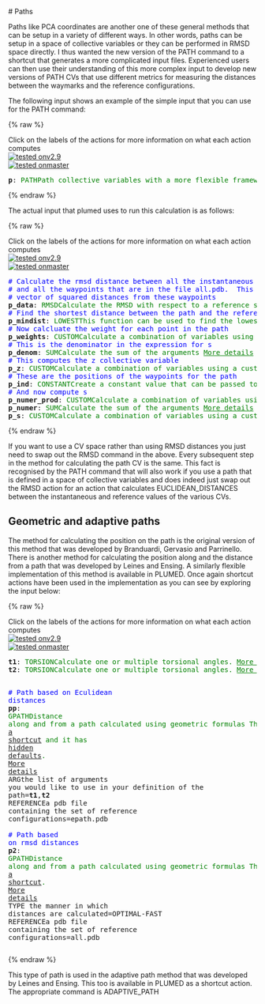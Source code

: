 # Paths

Paths like PCA coordinates are another one of these general methods that can be setup in a variety of different ways.  In other words, paths can be setup in a space of 
collective variables or they can be performed in RMSD space directly.  I thus wanted the new version of the PATH command to a shortcut that generates a more complicated 
input files.  Experienced users can then use their understanding of this more complex input to develop new versions of PATH CVs that use different metrics for measuring
the distances between the waymarks and the reference configurations.

The following input shows an example of the simple input that you can use for the PATH command:

{% raw %}
<div class="plumedpreheader">
<div class="headerInfo" id="value_details_data/Path.md_working_1.dat"> Click on the labels of the actions for more information on what each action computes </div>
<div class="containerBadge">
<div class="headerBadge"><a href="Path.md_working_1.dat.plumed.stderr"><img src="https://img.shields.io/badge/v2.9-passing-green.svg" alt="tested onv2.9" /></a></div>
<div class="headerBadge"><a href="Path.md_working_1.dat.plumed_master.stderr"><img src="https://img.shields.io/badge/master-passing-green.svg" alt="tested onmaster" /></a></div>
</div>
</div>
<pre class="plumedlisting">
<span id="data/Path.md_working_1.datp_short"><span id="data/Path.md_working_1.datdefp_short"><b name="data/Path.md_working_1.datp" onclick='showPath("data/Path.md_working_1.dat","data/Path.md_working_1.datp","data/Path.md_working_1.datp_shortcut","brown")'>p</b><span style="display:none;" id="data/Path.md_working_1.datp_shortcut">The PATH action with label <b>p</b> calculates the following quantities:<table  align="center" frame="void" width="95%" cellpadding="5%"><tr><td width="5%"><b> Quantity </b>  </td><td width="5%"><b> Type </b>  </td><td><b> Description </b> </td></tr><tr><td width="5%">p_zpath</td><td width="5%"><font color="black">scalar</font></td><td>the distance from the path calculated</td></tr><tr><td width="5%">p_spath</td><td width="5%"><font color="black">scalar</font></td><td>the position along the path calculated</td></tr></table></span>: <span class="plumedtooltip" style="color:green">PATH<span class="right">Path collective variables with a more flexible framework for the distance metric being used. This action is <a class="toggler" href='javascript:;' onclick='toggleDisplay("data/Path.md_working_1.datp");'>a shortcut</a> and it has <a class="toggler" href='javascript:;' onclick='toggleDisplay("data/Path.md_working_1.datdefp");'>hidden defaults</a>. <a href="https://www.plumed.org/doc-master/user-doc/html/PATH">More details</a><i></i></span></span> <span class="plumedtooltip">REFERENCE<span class="right">a pdb file containing the set of reference configurations<i></i></span></span>=all.pdb <span class="plumedtooltip">LAMBDA<span class="right">the lambda parameter is needed for smoothing, is in the units of plumed<i></i></span></span>=69087
</span><span id="data/Path.md_working_1.datdefp_long" style="display:none;"><span style="display:none;" id="data/Path.md_working_1.datp">The PATH action with label <b>p</b> calculates the following quantities:<table  align="center" frame="void" width="95%" cellpadding="5%"><tr><td width="5%"><b> Quantity </b>  </td><td><b> Description </b> </td></tr><tr><td width="5%">p.spath</td><td>the position along the path calculated</td></tr><tr><td width="5%">p.zpath</td><td>the distance from the path calculated</td></tr></table></span><b name="data/Path.md_working_1.datp" onclick='showPath("data/Path.md_working_1.dat","data/Path.md_working_1.datp","data/Path.md_working_1.datp_shortcut","brown")'>p</b>: <span class="plumedtooltip" style="color:green">PATH<span class="right">Path collective variables with a more flexible framework for the distance metric being used. This action is <a class="toggler" href='javascript:;' onclick='toggleDisplay("data/Path.md_working_1.datp");'>a shortcut</a> and uses the <a class="toggler" href='javascript:;' onclick='toggleDisplay("data/Path.md_working_1.datdefp");'>defaults shown here</a>. <a href="https://www.plumed.org/doc-master/user-doc/html/PATH">More details</a><i></i></span></span> <span class="plumedtooltip">REFERENCE<span class="right">a pdb file containing the set of reference configurations<i></i></span></span>=all.pdb <span class="plumedtooltip">LAMBDA<span class="right">the lambda parameter is needed for smoothing, is in the units of plumed<i></i></span></span>=69087  <span class="plumedtooltip">TYPE<span class="right"> the manner in which distances are calculated<i></i></span></span>=OPTIMAL-FAST
</span></span><span id="data/Path.md_working_1.datp_long" style="display:none;"><span style="color:blue" class="comment"># PLUMED interprets the command:
</span><span class="toggler" style="color:red" onclick='toggleDisplay("data/Path.md_working_1.datp")'># p: PATH REFERENCE=all.pdb LAMBDA=69087</span>
<span style="color:blue" class="comment"># as follows (Click the red comment above to revert to the short version of the input):</span>
<b name="data/Path.md_working_1.datp_data" onclick='showPath("data/Path.md_working_1.dat","data/Path.md_working_1.datp_data","data/Path.md_working_1.datp_data","blue")'>p_data</b><span style="display:none;" id="data/Path.md_working_1.datp_data">The RMSD action with label <b>p_data</b> calculates the following quantities:<table  align="center" frame="void" width="95%" cellpadding="5%"><tr><td width="5%"><b> Quantity </b>  </td><td width="5%"><b> Type </b>  </td><td><b> Description </b> </td></tr><tr><td width="5%">p_data</td><td width="5%"><font color="blue">vector</font></td><td>a vector containing the RMSD between the instantaneous structure and each of the reference structures that were input</td></tr></table></span>: <span class="plumedtooltip" style="color:green">RMSD<span class="right">Calculate the RMSD with respect to a reference structure. <a href="https://www.plumed.org/doc-master/user-doc/html/RMSD" style="color:green">More details</a><i></i></span></span> <span class="plumedtooltip">SQUARED<span class="right">  This should be setted if you want MSD instead of RMSD <i></i></span></span> <span class="plumedtooltip">REFERENCE<span class="right">a file in pdb format containing the reference structure and the atoms involved in the CV<i></i></span></span>=all.pdb <span class="plumedtooltip">TYPE<span class="right"> the manner in which RMSD alignment is performed<i></i></span></span>=OPTIMAL-FAST
<b name="data/Path.md_working_1.datp_mindist" onclick='showPath("data/Path.md_working_1.dat","data/Path.md_working_1.datp_mindist","data/Path.md_working_1.datp_mindist","black")'>p_mindist</b><span style="display:none;" id="data/Path.md_working_1.datp_mindist">The LOWEST action with label <b>p_mindist</b> calculates the following quantities:<table  align="center" frame="void" width="95%" cellpadding="5%"><tr><td width="5%"><b> Quantity </b>  </td><td width="5%"><b> Type </b>  </td><td><b> Description </b> </td></tr><tr><td width="5%">p_mindist</td><td width="5%"><font color="black">scalar</font></td><td>the highest of the input values</td></tr></table></span>: <span class="plumedtooltip" style="color:green">LOWEST<span class="right">This function can be used to find the lowest colvar by magnitude in a set. <a href="https://www.plumed.org/doc-master/user-doc/html/LOWEST" style="color:green">More details</a><i></i></span></span> <span class="plumedtooltip">ARG<span class="right">the values input to this function<i></i></span></span>=<b name="data/Path.md_working_1.datp_data">p_data</b>
<b name="data/Path.md_working_1.datp_weights" onclick='showPath("data/Path.md_working_1.dat","data/Path.md_working_1.datp_weights","data/Path.md_working_1.datp_weights","blue")'>p_weights</b><span style="display:none;" id="data/Path.md_working_1.datp_weights">The CUSTOM action with label <b>p_weights</b> calculates the following quantities:<table  align="center" frame="void" width="95%" cellpadding="5%"><tr><td width="5%"><b> Quantity </b>  </td><td width="5%"><b> Type </b>  </td><td><b> Description </b> </td></tr><tr><td width="5%">p_weights</td><td width="5%"><font color="blue">vector</font></td><td>the vector obtained by doing an element-wise application of an arbitrary function to the input vectors</td></tr></table></span>: <span class="plumedtooltip" style="color:green">CUSTOM<span class="right">Calculate a combination of variables using a custom expression. <a href="https://www.plumed.org/doc-master/user-doc/html/CUSTOM" style="color:green">More details</a><i></i></span></span> <span class="plumedtooltip">ARG<span class="right">the values input to this function<i></i></span></span>=<b name="data/Path.md_working_1.datp_data">p_data</b>,<b name="data/Path.md_working_1.datp_mindist">p_mindist</b> <span class="plumedtooltip">FUNC<span class="right">the function you wish to evaluate<i></i></span></span>=exp(-(x-y)*69087) <span class="plumedtooltip">PERIODIC<span class="right">if the output of your function is periodic then you should specify the periodicity of the function<i></i></span></span>=NO
<b name="data/Path.md_working_1.datp_denom" onclick='showPath("data/Path.md_working_1.dat","data/Path.md_working_1.datp_denom","data/Path.md_working_1.datp_denom","black")'>p_denom</b><span style="display:none;" id="data/Path.md_working_1.datp_denom">The SUM action with label <b>p_denom</b> calculates the following quantities:<table  align="center" frame="void" width="95%" cellpadding="5%"><tr><td width="5%"><b> Quantity </b>  </td><td width="5%"><b> Type </b>  </td><td><b> Description </b> </td></tr><tr><td width="5%">p_denom</td><td width="5%"><font color="black">scalar</font></td><td>the SUM of the elements in the input value</td></tr></table></span>: <span class="plumedtooltip" style="color:green">SUM<span class="right">Calculate the sum of the arguments <a href="https://www.plumed.org/doc-master/user-doc/html/SUM" style="color:green">More details</a><i></i></span></span> <span class="plumedtooltip">ARG<span class="right">the vector/matrix/grid whose elements shuld be added together<i></i></span></span>=<b name="data/Path.md_working_1.datp_weights">p_weights</b> <span class="plumedtooltip">PERIODIC<span class="right">if the output of your function is periodic then you should specify the periodicity of the function<i></i></span></span>=NO
<b name="data/Path.md_working_1.datp_z" onclick='showPath("data/Path.md_working_1.dat","data/Path.md_working_1.datp_z","data/Path.md_working_1.datp_z","black")'>p_z</b><span style="display:none;" id="data/Path.md_working_1.datp_z">The CUSTOM action with label <b>p_z</b> calculates the following quantities:<table  align="center" frame="void" width="95%" cellpadding="5%"><tr><td width="5%"><b> Quantity </b>  </td><td width="5%"><b> Type </b>  </td><td><b> Description </b> </td></tr><tr><td width="5%">p_z</td><td width="5%"><font color="black">scalar</font></td><td>an arbitrary function</td></tr></table></span>: <span class="plumedtooltip" style="color:green">CUSTOM<span class="right">Calculate a combination of variables using a custom expression. <a href="https://www.plumed.org/doc-master/user-doc/html/CUSTOM" style="color:green">More details</a><i></i></span></span> <span class="plumedtooltip">ARG<span class="right">the values input to this function<i></i></span></span>=<b name="data/Path.md_working_1.datp_denom">p_denom</b>,<b name="data/Path.md_working_1.datp_mindist">p_mindist</b> <span class="plumedtooltip">FUNC<span class="right">the function you wish to evaluate<i></i></span></span>=y-log(x)/69087 <span class="plumedtooltip">PERIODIC<span class="right">if the output of your function is periodic then you should specify the periodicity of the function<i></i></span></span>=NO
<b name="data/Path.md_working_1.datp_zpath" onclick='showPath("data/Path.md_working_1.dat","data/Path.md_working_1.datp_zpath","data/Path.md_working_1.datp_zpath","black")'>p_zpath</b><span style="display:none;" id="data/Path.md_working_1.datp_zpath">The COMBINE action with label <b>p_zpath</b> calculates the following quantities:<table  align="center" frame="void" width="95%" cellpadding="5%"><tr><td width="5%"><b> Quantity </b>  </td><td width="5%"><b> Type </b>  </td><td><b> Description </b> </td></tr><tr><td width="5%">p_zpath</td><td width="5%"><font color="black">scalar</font></td><td>a linear compbination</td></tr></table></span>: <span class="plumedtooltip" style="color:green">COMBINE<span class="right">Calculate a polynomial combination of a set of other variables. <a href="https://www.plumed.org/doc-master/user-doc/html/COMBINE" style="color:green">More details</a><i></i></span></span> <span class="plumedtooltip">ARG<span class="right">the values input to this function<i></i></span></span>=<b name="data/Path.md_working_1.datp_z">p_z</b> <span class="plumedtooltip">PERIODIC<span class="right">if the output of your function is periodic then you should specify the periodicity of the function<i></i></span></span>=NO
<b name="data/Path.md_working_1.datp_ind" onclick='showPath("data/Path.md_working_1.dat","data/Path.md_working_1.datp_ind","data/Path.md_working_1.datp_ind","blue")'>p_ind</b><span style="display:none;" id="data/Path.md_working_1.datp_ind">The CONSTANT action with label <b>p_ind</b> calculates the following quantities:<table  align="center" frame="void" width="95%" cellpadding="5%"><tr><td width="5%"><b> Quantity </b>  </td><td width="5%"><b> Type </b>  </td><td><b> Description </b> </td></tr><tr><td width="5%">p_ind</td><td width="5%"><font color="blue">vector</font></td><td>the constant value that was read from the plumed input</td></tr></table></span>: <span class="plumedtooltip" style="color:green">CONSTANT<span class="right">Create a constant value that can be passed to actions <a href="https://www.plumed.org/doc-master/user-doc/html/CONSTANT" style="color:green">More details</a><i></i></span></span> <span class="plumedtooltip">VALUES<span class="right">the numbers that are in your constant value<i></i></span></span>=1,2,3,4
<b name="data/Path.md_working_1.datp_s_prod" onclick='showPath("data/Path.md_working_1.dat","data/Path.md_working_1.datp_s_prod","data/Path.md_working_1.datp_s_prod","blue")'>p_s_prod</b><span style="display:none;" id="data/Path.md_working_1.datp_s_prod">The CUSTOM action with label <b>p_s_prod</b> calculates the following quantities:<table  align="center" frame="void" width="95%" cellpadding="5%"><tr><td width="5%"><b> Quantity </b>  </td><td width="5%"><b> Type </b>  </td><td><b> Description </b> </td></tr><tr><td width="5%">p_s_prod</td><td width="5%"><font color="blue">vector</font></td><td>the vector obtained by doing an element-wise application of an arbitrary function to the input vectors</td></tr></table></span>: <span class="plumedtooltip" style="color:green">CUSTOM<span class="right">Calculate a combination of variables using a custom expression. <a href="https://www.plumed.org/doc-master/user-doc/html/CUSTOM" style="color:green">More details</a><i></i></span></span> <span class="plumedtooltip">ARG<span class="right">the values input to this function<i></i></span></span>=<b name="data/Path.md_working_1.datp_weights">p_weights</b>,<b name="data/Path.md_working_1.datp_ind">p_ind</b> <span class="plumedtooltip">FUNC<span class="right">the function you wish to evaluate<i></i></span></span>=x*y <span class="plumedtooltip">PERIODIC<span class="right">if the output of your function is periodic then you should specify the periodicity of the function<i></i></span></span>=NO
<b name="data/Path.md_working_1.datp_numer" onclick='showPath("data/Path.md_working_1.dat","data/Path.md_working_1.datp_numer","data/Path.md_working_1.datp_numer","black")'>p_numer</b><span style="display:none;" id="data/Path.md_working_1.datp_numer">The SUM action with label <b>p_numer</b> calculates the following quantities:<table  align="center" frame="void" width="95%" cellpadding="5%"><tr><td width="5%"><b> Quantity </b>  </td><td width="5%"><b> Type </b>  </td><td><b> Description </b> </td></tr><tr><td width="5%">p_numer</td><td width="5%"><font color="black">scalar</font></td><td>the SUM of the elements in the input value</td></tr></table></span>: <span class="plumedtooltip" style="color:green">SUM<span class="right">Calculate the sum of the arguments <a href="https://www.plumed.org/doc-master/user-doc/html/SUM" style="color:green">More details</a><i></i></span></span> <span class="plumedtooltip">ARG<span class="right">the vector/matrix/grid whose elements shuld be added together<i></i></span></span>=<b name="data/Path.md_working_1.datp_s_prod">p_s_prod</b> <span class="plumedtooltip">PERIODIC<span class="right">if the output of your function is periodic then you should specify the periodicity of the function<i></i></span></span>=NO
<b name="data/Path.md_working_1.datp_s" onclick='showPath("data/Path.md_working_1.dat","data/Path.md_working_1.datp_s","data/Path.md_working_1.datp_s","black")'>p_s</b><span style="display:none;" id="data/Path.md_working_1.datp_s">The CUSTOM action with label <b>p_s</b> calculates the following quantities:<table  align="center" frame="void" width="95%" cellpadding="5%"><tr><td width="5%"><b> Quantity </b>  </td><td width="5%"><b> Type </b>  </td><td><b> Description </b> </td></tr><tr><td width="5%">p_s</td><td width="5%"><font color="black">scalar</font></td><td>an arbitrary function</td></tr></table></span>: <span class="plumedtooltip" style="color:green">CUSTOM<span class="right">Calculate a combination of variables using a custom expression. <a href="https://www.plumed.org/doc-master/user-doc/html/CUSTOM" style="color:green">More details</a><i></i></span></span> <span class="plumedtooltip">ARG<span class="right">the values input to this function<i></i></span></span>=<b name="data/Path.md_working_1.datp_numer">p_numer</b>,<b name="data/Path.md_working_1.datp_denom">p_denom</b> <span class="plumedtooltip">FUNC<span class="right">the function you wish to evaluate<i></i></span></span>=x/y <span class="plumedtooltip">PERIODIC<span class="right">if the output of your function is periodic then you should specify the periodicity of the function<i></i></span></span>=NO
<b name="data/Path.md_working_1.datp_spath" onclick='showPath("data/Path.md_working_1.dat","data/Path.md_working_1.datp_spath","data/Path.md_working_1.datp_spath","black")'>p_spath</b><span style="display:none;" id="data/Path.md_working_1.datp_spath">The COMBINE action with label <b>p_spath</b> calculates the following quantities:<table  align="center" frame="void" width="95%" cellpadding="5%"><tr><td width="5%"><b> Quantity </b>  </td><td width="5%"><b> Type </b>  </td><td><b> Description </b> </td></tr><tr><td width="5%">p_spath</td><td width="5%"><font color="black">scalar</font></td><td>a linear compbination</td></tr></table></span>: <span class="plumedtooltip" style="color:green">COMBINE<span class="right">Calculate a polynomial combination of a set of other variables. <a href="https://www.plumed.org/doc-master/user-doc/html/COMBINE" style="color:green">More details</a><i></i></span></span> <span class="plumedtooltip">ARG<span class="right">the values input to this function<i></i></span></span>=<b name="data/Path.md_working_1.datp_s">p_s</b> <span class="plumedtooltip">PERIODIC<span class="right">if the output of your function is periodic then you should specify the periodicity of the function<i></i></span></span>=NO
<span style="color:blue"># --- End of included input --- </span></span></pre>
 {% endraw %} 

The actual input that plumed uses to run this calculation is as follows:

{% raw %}
<div class="plumedpreheader">
<div class="headerInfo" id="value_details_data/Path.md_working_2.dat"> Click on the labels of the actions for more information on what each action computes </div>
<div class="containerBadge">
<div class="headerBadge"><a href="Path.md_working_2.dat.plumed.stderr"><img src="https://img.shields.io/badge/v2.9-failed-red.svg" alt="tested onv2.9" /></a></div>
<div class="headerBadge"><a href="Path.md_working_2.dat.plumed_master.stderr"><img src="https://img.shields.io/badge/master-passing-green.svg" alt="tested onmaster" /></a></div>
</div>
</div>
<pre class="plumedlisting">
<span style="color:blue" class="comment"># Calculate the rmsd distance between all the instantaneous configuration</span>
<span style="color:blue" class="comment"># and all the waypoints that are in the file all.pdb.  This action returns a </span>
<span style="color:blue" class="comment"># vector of squared distances from these waypoints</span>
<span id="data/Path.md_working_2.datp_data_short"><span id="data/Path.md_working_2.datdefp_data_short"><b name="data/Path.md_working_2.datp_data" onclick='showPath("data/Path.md_working_2.dat","data/Path.md_working_2.datp_data","data/Path.md_working_2.datp_data","blue")'>p_data</b><span style="display:none;" id="data/Path.md_working_2.datp_data">The RMSD action with label <b>p_data</b> calculates the following quantities:<table  align="center" frame="void" width="95%" cellpadding="5%"><tr><td width="5%"><b> Quantity </b>  </td><td width="5%"><b> Type </b>  </td><td><b> Description </b> </td></tr><tr><td width="5%">p_data</td><td width="5%"><font color="blue">vector</font></td><td>a vector containing the RMSD between the instantaneous structure and each of the reference structures that were input</td></tr></table></span>: <span class="plumedtooltip" style="color:green">RMSD<span class="right">Calculate the RMSD with respect to a reference structure. This action is <a class="toggler" href='javascript:;' onclick='toggleDisplay("data/Path.md_working_2.datp_data");'>a shortcut</a> and it has <a class="toggler" href='javascript:;' onclick='toggleDisplay("data/Path.md_working_2.datdefp_data");'>hidden defaults</a>. <a href="https://www.plumed.org/doc-master/user-doc/html/RMSD">More details</a><i></i></span></span> <span class="plumedtooltip">SQUARED<span class="right">  This should be setted if you want MSD instead of RMSD <i></i></span></span> <span class="plumedtooltip">REFERENCE<span class="right">a file in pdb format containing the reference structure and the atoms involved in the CV<i></i></span></span>=all.pdb
</span><span id="data/Path.md_working_2.datdefp_data_long" style="display:none;"><b name="data/Path.md_working_2.datp_data" onclick='showPath("data/Path.md_working_2.dat","data/Path.md_working_2.datp_data","data/Path.md_working_2.datp_data","blue")'>p_data</b>: <span class="plumedtooltip" style="color:green">RMSD<span class="right">Calculate the RMSD with respect to a reference structure. This action is <a class="toggler" href='javascript:;' onclick='toggleDisplay("data/Path.md_working_2.datp_data");'>a shortcut</a> and uses the <a class="toggler" href='javascript:;' onclick='toggleDisplay("data/Path.md_working_2.datdefp_data");'>defaults shown here</a>. <a href="https://www.plumed.org/doc-master/user-doc/html/RMSD">More details</a><i></i></span></span> <span class="plumedtooltip">SQUARED<span class="right">  This should be setted if you want MSD instead of RMSD <i></i></span></span> <span class="plumedtooltip">REFERENCE<span class="right">a file in pdb format containing the reference structure and the atoms involved in the CV<i></i></span></span>=all.pdb  <span class="plumedtooltip">NUMBER<span class="right"> if there are multiple structures in the pdb file you can specify that you want the RMSD from a specific structure by specifying its place in the file here<i></i></span></span>=0 <span class="plumedtooltip">TYPE<span class="right"> the manner in which RMSD alignment is performed<i></i></span></span>=SIMPLE
</span></span><span id="data/Path.md_working_2.datp_data_long" style="display:none;"><span style="color:blue" class="comment"># PLUMED interprets the command:
</span><span class="toggler" style="color:red" onclick='toggleDisplay("data/Path.md_working_2.datp_data")'># p_data: RMSD SQUARED REFERENCE=all.pdb</span>
<span style="color:blue" class="comment"># as follows (Click the red comment above to revert to the short version of the input):</span>
<b name="data/Path.md_working_2.datp_data_ref" onclick='showPath("data/Path.md_working_2.dat","data/Path.md_working_2.datp_data_ref","data/Path.md_working_2.datp_data_ref","red")'>p_data_ref</b><span style="display:none;" id="data/Path.md_working_2.datp_data_ref">The CONSTANT action with label <b>p_data_ref</b> calculates the following quantities:<table  align="center" frame="void" width="95%" cellpadding="5%"><tr><td width="5%"><b> Quantity </b>  </td><td width="5%"><b> Type </b>  </td><td><b> Description </b> </td></tr><tr><td width="5%">p_data_ref</td><td width="5%"><font color="red">matrix</font></td><td>the constant value that was read from the plumed input</td></tr></table></span>: <span class="plumedtooltip" style="color:green">PDB2CONSTANT<span class="right">Create a constant value from a PDB input file <a href="https://www.plumed.org/doc-master/user-doc/html/PDB2CONSTANT" style="color:green">More details</a><i></i></span></span> <span class="plumedtooltip">REFERENCE<span class="right">a file in pdb format containing the reference structure<i></i></span></span>=all.pdb <span class="plumedtooltip">NUMBER<span class="right"> if there are multiple structures in the pdb file you can specify that you want the RMSD from a specific structure by specifying its place in the file here<i></i></span></span>=0
<span class="plumedtooltip" style="color:green">WHOLEMOLECULES<span class="right">This action is used to rebuild molecules that can become split by the periodic boundary conditions. <a href="https://www.plumed.org/doc-master/user-doc/html/WHOLEMOLECULES" style="color:green">More details</a><i></i></span></span> <span class="plumedtooltip">ENTITY0<span class="right">the atoms that make up a molecule that you wish to align<i></i></span></span>=1,5,6,7,8,9,10,11,15,16,17,18,19
<span style="display:none;" id="data/Path.md_working_2.dat">The WHOLEMOLECULES action with label <b></b> calculates something</span><b name="data/Path.md_working_2.datp_data_cpos" onclick='showPath("data/Path.md_working_2.dat","data/Path.md_working_2.datp_data_cpos","data/Path.md_working_2.datp_data_cpos","blue")'>p_data_cpos</b><span style="display:none;" id="data/Path.md_working_2.datp_data_cpos">The POSITION action with label <b>p_data_cpos</b> calculates the following quantities:<table  align="center" frame="void" width="95%" cellpadding="5%"><tr><td width="5%"><b> Quantity </b>  </td><td width="5%"><b> Type </b>  </td><td><b> Description </b> </td></tr><tr><td width="5%">p_data_cpos.x</td><td width="5%"><font color="blue">vector</font></td><td>the x-component of the atom position</td></tr><tr><td width="5%">p_data_cpos.y</td><td width="5%"><font color="blue">vector</font></td><td>the y-component of the atom position</td></tr><tr><td width="5%">p_data_cpos.z</td><td width="5%"><font color="blue">vector</font></td><td>the z-component of the atom position</td></tr></table></span>: <span class="plumedtooltip" style="color:green">POSITION<span class="right">Calculate the components of the position of an atom or atoms. <a href="https://www.plumed.org/doc-master/user-doc/html/POSITION" style="color:green">More details</a><i></i></span></span> <span class="plumedtooltip">NOPBC<span class="right"> ignore the periodic boundary conditions when calculating distances<i></i></span></span> <span class="plumedtooltip">ATOMS<span class="right">the atom numbers that you would like to use the positions of<i></i></span></span>=1,5,6,7,8,9,10,11,15,16,17,18,19
<b name="data/Path.md_working_2.datp_data_pos" onclick='showPath("data/Path.md_working_2.dat","data/Path.md_working_2.datp_data_pos","data/Path.md_working_2.datp_data_pos","blue")'>p_data_pos</b><span style="display:none;" id="data/Path.md_working_2.datp_data_pos">The CONCATENATE action with label <b>p_data_pos</b> calculates the following quantities:<table  align="center" frame="void" width="95%" cellpadding="5%"><tr><td width="5%"><b> Quantity </b>  </td><td width="5%"><b> Type </b>  </td><td><b> Description </b> </td></tr><tr><td width="5%">p_data_pos</td><td width="5%"><font color="blue">vector</font></td><td>the concatenated vector/matrix that was constructed from the input values</td></tr></table></span>: <span class="plumedtooltip" style="color:green">CONCATENATE<span class="right">Join vectors or matrices together <a href="https://www.plumed.org/doc-master/user-doc/html/CONCATENATE" style="color:green">More details</a><i></i></span></span> <span class="plumedtooltip">ARG<span class="right">the values that should be concatenated together to form the output vector<i></i></span></span>=<b name="data/Path.md_working_2.datp_data_cpos">p_data_cpos.x</b>,<b name="data/Path.md_working_2.datp_data_cpos">p_data_cpos.y</b>,<b name="data/Path.md_working_2.datp_data_cpos">p_data_cpos.z</b>
<span style="color:blue"># --- End of included input --- </span></span><span style="color:blue" class="comment"># Find the shortest distance between the path and the reference configurations</span>
<b name="data/Path.md_working_2.datp_mindist" onclick='showPath("data/Path.md_working_2.dat","data/Path.md_working_2.datp_mindist","data/Path.md_working_2.datp_mindist","black")'>p_mindist</b><span style="display:none;" id="data/Path.md_working_2.datp_mindist">The LOWEST action with label <b>p_mindist</b> calculates the following quantities:<table  align="center" frame="void" width="95%" cellpadding="5%"><tr><td width="5%"><b> Quantity </b>  </td><td width="5%"><b> Type </b>  </td><td><b> Description </b> </td></tr><tr><td width="5%">p_mindist</td><td width="5%"><font color="black">scalar</font></td><td>the highest of the input values</td></tr></table></span>: <span class="plumedtooltip" style="color:green">LOWEST<span class="right">This function can be used to find the lowest colvar by magnitude in a set. <a href="https://www.plumed.org/doc-master/user-doc/html/LOWEST" style="color:green">More details</a><i></i></span></span> <span class="plumedtooltip">ARG<span class="right">the values input to this function<i></i></span></span>=<b name="data/Path.md_working_2.datp_data">p_data</b> 
<span style="color:blue" class="comment"># Now calcluate the weight for each point in the path</span>
<b name="data/Path.md_working_2.datp_weights" onclick='showPath("data/Path.md_working_2.dat","data/Path.md_working_2.datp_weights","data/Path.md_working_2.datp_weights","blue")'>p_weights</b><span style="display:none;" id="data/Path.md_working_2.datp_weights">The CUSTOM action with label <b>p_weights</b> calculates the following quantities:<table  align="center" frame="void" width="95%" cellpadding="5%"><tr><td width="5%"><b> Quantity </b>  </td><td width="5%"><b> Type </b>  </td><td><b> Description </b> </td></tr><tr><td width="5%">p_weights</td><td width="5%"><font color="blue">vector</font></td><td>the vector obtained by doing an element-wise application of an arbitrary function to the input vectors</td></tr></table></span>: <span class="plumedtooltip" style="color:green">CUSTOM<span class="right">Calculate a combination of variables using a custom expression. <a href="https://www.plumed.org/doc-master/user-doc/html/CUSTOM" style="color:green">More details</a><i></i></span></span> <span class="plumedtooltip">ARG<span class="right">the values input to this function<i></i></span></span>=<b name="data/Path.md_working_2.datp_data">p_data</b>,<b name="data/Path.md_working_2.datp_mindist">p_mindist</b> <span class="plumedtooltip">FUNC<span class="right">the function you wish to evaluate<i></i></span></span>=exp(-(x-y)*69087) <span class="plumedtooltip">PERIODIC<span class="right">if the output of your function is periodic then you should specify the periodicity of the function<i></i></span></span>=NO
<span style="color:blue" class="comment"># This is the denominator in the expression for s</span>
<b name="data/Path.md_working_2.datp_denom" onclick='showPath("data/Path.md_working_2.dat","data/Path.md_working_2.datp_denom","data/Path.md_working_2.datp_denom","black")'>p_denom</b><span style="display:none;" id="data/Path.md_working_2.datp_denom">The SUM action with label <b>p_denom</b> calculates the following quantities:<table  align="center" frame="void" width="95%" cellpadding="5%"><tr><td width="5%"><b> Quantity </b>  </td><td width="5%"><b> Type </b>  </td><td><b> Description </b> </td></tr><tr><td width="5%">p_denom</td><td width="5%"><font color="black">scalar</font></td><td>the SUM of the elements in the input value</td></tr></table></span>: <span class="plumedtooltip" style="color:green">SUM<span class="right">Calculate the sum of the arguments <a href="https://www.plumed.org/doc-master/user-doc/html/SUM" style="color:green">More details</a><i></i></span></span> <span class="plumedtooltip">ARG<span class="right">the vector/matrix/grid whose elements shuld be added together<i></i></span></span>=<b name="data/Path.md_working_2.datp_weights">p_weights</b> <span class="plumedtooltip">PERIODIC<span class="right">if the output of your function is periodic then you should specify the periodicity of the function<i></i></span></span>=NO
<span style="color:blue" class="comment"># This computes the z collective variable</span>
<b name="data/Path.md_working_2.datp_z" onclick='showPath("data/Path.md_working_2.dat","data/Path.md_working_2.datp_z","data/Path.md_working_2.datp_z","black")'>p_z</b><span style="display:none;" id="data/Path.md_working_2.datp_z">The CUSTOM action with label <b>p_z</b> calculates the following quantities:<table  align="center" frame="void" width="95%" cellpadding="5%"><tr><td width="5%"><b> Quantity </b>  </td><td width="5%"><b> Type </b>  </td><td><b> Description </b> </td></tr><tr><td width="5%">p_z</td><td width="5%"><font color="black">scalar</font></td><td>an arbitrary function</td></tr></table></span>: <span class="plumedtooltip" style="color:green">CUSTOM<span class="right">Calculate a combination of variables using a custom expression. <a href="https://www.plumed.org/doc-master/user-doc/html/CUSTOM" style="color:green">More details</a><i></i></span></span> <span class="plumedtooltip">ARG<span class="right">the values input to this function<i></i></span></span>=<b name="data/Path.md_working_2.datp_denom">p_denom</b>,<b name="data/Path.md_working_2.datp_mindist">p_mindist</b> <span class="plumedtooltip">FUNC<span class="right">the function you wish to evaluate<i></i></span></span>=y-log(x)/69087 <span class="plumedtooltip">PERIODIC<span class="right">if the output of your function is periodic then you should specify the periodicity of the function<i></i></span></span>=NO
<span style="color:blue" class="comment"># These are the positions of the waypoints for the path </span>
<span id="data/Path.md_working_2.datdefp_ind_short"><b name="data/Path.md_working_2.datp_ind" onclick='showPath("data/Path.md_working_2.dat","data/Path.md_working_2.datp_ind","data/Path.md_working_2.datp_ind","blue")'>p_ind</b><span style="display:none;" id="data/Path.md_working_2.datp_ind">The CONSTANT action with label <b>p_ind</b> calculates the following quantities:<table  align="center" frame="void" width="95%" cellpadding="5%"><tr><td width="5%"><b> Quantity </b>  </td><td width="5%"><b> Type </b>  </td><td><b> Description </b> </td></tr><tr><td width="5%">p_ind</td><td width="5%"><font color="blue">vector</font></td><td>the constant value that was read from the plumed input</td></tr></table></span>: <span class="plumedtooltip" style="color:green">CONSTANT<span class="right">Create a constant value that can be passed to actions This action has <a class="toggler" href='javascript:;' onclick='toggleDisplay("data/Path.md_working_2.datdefp_ind");'>hidden defaults</a>. <a href="https://www.plumed.org/doc-master/user-doc/html/CONSTANT">More details</a><i></i></span></span> <span class="plumedtooltip">VALUES<span class="right">the numbers that are in your constant value<i></i></span></span>=1,2,3,4
</span><span id="data/Path.md_working_2.datdefp_ind_long" style="display:none;"><b name="data/Path.md_working_2.datp_ind" onclick='showPath("data/Path.md_working_2.dat","data/Path.md_working_2.datp_ind","data/Path.md_working_2.datp_ind","blue")'>p_ind</b>: <span class="plumedtooltip" style="color:green">CONSTANT<span class="right">Create a constant value that can be passed to actions This action uses the <a class="toggler" href='javascript:;' onclick='toggleDisplay("data/Path.md_working_2.datdefp_ind");'>defaults shown here</a>. <a href="https://www.plumed.org/doc-master/user-doc/html/CONSTANT">More details</a><i></i></span></span> <span class="plumedtooltip">VALUES<span class="right">the numbers that are in your constant value<i></i></span></span>=1,2,3,4  <span class="plumedtooltip">NROWS<span class="right"> the number of rows in your input matrix<i></i></span></span>=0 <span class="plumedtooltip">NCOLS<span class="right"> the number of columns in your matrix<i></i></span></span>=0
</span><span style="color:blue" class="comment"># And now compute s</span>
<b name="data/Path.md_working_2.datp_numer_prod" onclick='showPath("data/Path.md_working_2.dat","data/Path.md_working_2.datp_numer_prod","data/Path.md_working_2.datp_numer_prod","blue")'>p_numer_prod</b><span style="display:none;" id="data/Path.md_working_2.datp_numer_prod">The CUSTOM action with label <b>p_numer_prod</b> calculates the following quantities:<table  align="center" frame="void" width="95%" cellpadding="5%"><tr><td width="5%"><b> Quantity </b>  </td><td width="5%"><b> Type </b>  </td><td><b> Description </b> </td></tr><tr><td width="5%">p_numer_prod</td><td width="5%"><font color="blue">vector</font></td><td>the vector obtained by doing an element-wise application of an arbitrary function to the input vectors</td></tr></table></span>: <span class="plumedtooltip" style="color:green">CUSTOM<span class="right">Calculate a combination of variables using a custom expression. <a href="https://www.plumed.org/doc-master/user-doc/html/CUSTOM" style="color:green">More details</a><i></i></span></span> <span class="plumedtooltip">ARG<span class="right">the values input to this function<i></i></span></span>=<b name="data/Path.md_working_2.datp_weights">p_weights</b>,<b name="data/Path.md_working_2.datp_ind">p_ind</b> <span class="plumedtooltip">FUNC<span class="right">the function you wish to evaluate<i></i></span></span>=x*y <span class="plumedtooltip">PERIODIC<span class="right">if the output of your function is periodic then you should specify the periodicity of the function<i></i></span></span>=NO
<b name="data/Path.md_working_2.datp_numer" onclick='showPath("data/Path.md_working_2.dat","data/Path.md_working_2.datp_numer","data/Path.md_working_2.datp_numer","black")'>p_numer</b><span style="display:none;" id="data/Path.md_working_2.datp_numer">The SUM action with label <b>p_numer</b> calculates the following quantities:<table  align="center" frame="void" width="95%" cellpadding="5%"><tr><td width="5%"><b> Quantity </b>  </td><td width="5%"><b> Type </b>  </td><td><b> Description </b> </td></tr><tr><td width="5%">p_numer</td><td width="5%"><font color="black">scalar</font></td><td>the SUM of the elements in the input value</td></tr></table></span>: <span class="plumedtooltip" style="color:green">SUM<span class="right">Calculate the sum of the arguments <a href="https://www.plumed.org/doc-master/user-doc/html/SUM" style="color:green">More details</a><i></i></span></span> <span class="plumedtooltip">ARG<span class="right">the vector/matrix/grid whose elements shuld be added together<i></i></span></span>=<b name="data/Path.md_working_2.datp_numer_prod">p_numer_prod</b> <span class="plumedtooltip">PERIODIC<span class="right">if the output of your function is periodic then you should specify the periodicity of the function<i></i></span></span>=NO
<b name="data/Path.md_working_2.datp_s" onclick='showPath("data/Path.md_working_2.dat","data/Path.md_working_2.datp_s","data/Path.md_working_2.datp_s","black")'>p_s</b><span style="display:none;" id="data/Path.md_working_2.datp_s">The CUSTOM action with label <b>p_s</b> calculates the following quantities:<table  align="center" frame="void" width="95%" cellpadding="5%"><tr><td width="5%"><b> Quantity </b>  </td><td width="5%"><b> Type </b>  </td><td><b> Description </b> </td></tr><tr><td width="5%">p_s</td><td width="5%"><font color="black">scalar</font></td><td>an arbitrary function</td></tr></table></span>: <span class="plumedtooltip" style="color:green">CUSTOM<span class="right">Calculate a combination of variables using a custom expression. <a href="https://www.plumed.org/doc-master/user-doc/html/CUSTOM" style="color:green">More details</a><i></i></span></span> <span class="plumedtooltip">ARG<span class="right">the values input to this function<i></i></span></span>=<b name="data/Path.md_working_2.datp_numer">p_numer</b>,<b name="data/Path.md_working_2.datp_denom">p_denom</b> <span class="plumedtooltip">FUNC<span class="right">the function you wish to evaluate<i></i></span></span>=x/y <span class="plumedtooltip">PERIODIC<span class="right">if the output of your function is periodic then you should specify the periodicity of the function<i></i></span></span>=NO 
</pre>
 {% endraw %} 

If you want to use a CV space rather than using RMSD distances you just need to swap out the RMSD command in the above.  Every subsequent step in the method for calculating the 
path CV is the same.  This fact is recognised by the PATH command that will also work if you use a path that is defined in a space of collective variables and does indeed just 
swap out the RMSD action for an action that calculates EUCLIDEAN_DISTANCES between the instantaneous and reference values of the various CVs.

## Geometric and adaptive paths

The method for calculating the position on the path is the original version of this method that was developed by Branduardi, Gervasio and Parrinello.  There is another method 
for calculating the position along and the distance from a path that was developed by Leines and Ensing.  A similarly flexible implementation of this method is available in PLUMED.
Once again shortcut actions have been used in the implementation as you can see by exploring the input below:

{% raw %}
<div class="plumedpreheader">
<div class="headerInfo" id="value_details_data/Path.md_working_3.dat"> Click on the labels of the actions for more information on what each action computes </div>
<div class="containerBadge">
<div class="headerBadge"><a href="Path.md_working_3.dat.plumed.stderr"><img src="https://img.shields.io/badge/v2.9-failed-red.svg" alt="tested onv2.9" /></a></div>
<div class="headerBadge"><a href="Path.md_working_3.dat.plumed_master.stderr"><img src="https://img.shields.io/badge/master-passing-green.svg" alt="tested onmaster" /></a></div>
</div>
</div>
<pre class="plumedlisting">
<b name="data/Path.md_working_3.datt1" onclick='showPath("data/Path.md_working_3.dat","data/Path.md_working_3.datt1","data/Path.md_working_3.datt1","black")'>t1</b><span style="display:none;" id="data/Path.md_working_3.datt1">The TORSION action with label <b>t1</b> calculates the following quantities:<table  align="center" frame="void" width="95%" cellpadding="5%"><tr><td width="5%"><b> Quantity </b>  </td><td width="5%"><b> Type </b>  </td><td><b> Description </b> </td></tr><tr><td width="5%">t1</td><td width="5%"><font color="black">scalar</font></td><td>the TORSION involving these atoms</td></tr></table></span>: <span class="plumedtooltip" style="color:green">TORSION<span class="right">Calculate one or multiple torsional angles. <a href="https://www.plumed.org/doc-master/user-doc/html/TORSION" style="color:green">More details</a><i></i></span></span> <span class="plumedtooltip">ATOMS<span class="right">the four atoms involved in the torsional angle<i></i></span></span>=5,7,9,15
<b name="data/Path.md_working_3.datt2" onclick='showPath("data/Path.md_working_3.dat","data/Path.md_working_3.datt2","data/Path.md_working_3.datt2","black")'>t2</b><span style="display:none;" id="data/Path.md_working_3.datt2">The TORSION action with label <b>t2</b> calculates the following quantities:<table  align="center" frame="void" width="95%" cellpadding="5%"><tr><td width="5%"><b> Quantity </b>  </td><td width="5%"><b> Type </b>  </td><td><b> Description </b> </td></tr><tr><td width="5%">t2</td><td width="5%"><font color="black">scalar</font></td><td>the TORSION involving these atoms</td></tr></table></span>: <span class="plumedtooltip" style="color:green">TORSION<span class="right">Calculate one or multiple torsional angles. <a href="https://www.plumed.org/doc-master/user-doc/html/TORSION" style="color:green">More details</a><i></i></span></span> <span class="plumedtooltip">ATOMS<span class="right">the four atoms involved in the torsional angle<i></i></span></span>=7,9,15,17

<span style="color:blue" class="comment"># Path based on Eculidean distances</span>
<span id="data/Path.md_working_3.datpp_short"><span id="data/Path.md_working_3.datdefpp_short"><b name="data/Path.md_working_3.datpp" onclick='showPath("data/Path.md_working_3.dat","data/Path.md_working_3.datpp","data/Path.md_working_3.datpp","black")'>pp</b><span style="display:none;" id="data/Path.md_working_3.datpp">The GEOMETRIC_PATH action with label <b>pp</b> calculates the following quantities:<table  align="center" frame="void" width="95%" cellpadding="5%"><tr><td width="5%"><b> Quantity </b>  </td><td width="5%"><b> Type </b>  </td><td><b> Description </b> </td></tr><tr><td width="5%">pp.s</td><td width="5%"><font color="black">scalar</font></td><td>the position on the path</td></tr><tr><td width="5%">pp.z</td><td width="5%"><font color="black">scalar</font></td><td>the distance from the path</td></tr></table></span>: <span class="plumedtooltip" style="color:green">GPATH<span class="right">Distance along and from a path calculated using geometric formulas This action is <a class="toggler" href='javascript:;' onclick='toggleDisplay("data/Path.md_working_3.datpp");'>a shortcut</a> and it has <a class="toggler" href='javascript:;' onclick='toggleDisplay("data/Path.md_working_3.datdefpp");'>hidden defaults</a>. <a href="https://www.plumed.org/doc-master/user-doc/html/GPATH">More details</a><i></i></span></span> <span class="plumedtooltip">ARG<span class="right">the list of arguments you would like to use in your definition of the path<i></i></span></span>=<b name="data/Path.md_working_3.datt1">t1</b>,<b name="data/Path.md_working_3.datt2">t2</b> <span class="plumedtooltip">REFERENCE<span class="right">a pdb file containing the set of reference configurations<i></i></span></span>=epath.pdb
</span><span id="data/Path.md_working_3.datdefpp_long" style="display:none;"><b name="data/Path.md_working_3.datpp" onclick='showPath("data/Path.md_working_3.dat","data/Path.md_working_3.datpp","data/Path.md_working_3.datpp","black")'>pp</b>: <span class="plumedtooltip" style="color:green">GPATH<span class="right">Distance along and from a path calculated using geometric formulas This action is <a class="toggler" href='javascript:;' onclick='toggleDisplay("data/Path.md_working_3.datpp");'>a shortcut</a> and uses the <a class="toggler" href='javascript:;' onclick='toggleDisplay("data/Path.md_working_3.datdefpp");'>defaults shown here</a>. <a href="https://www.plumed.org/doc-master/user-doc/html/GPATH">More details</a><i></i></span></span> <span class="plumedtooltip">ARG<span class="right">the list of arguments you would like to use in your definition of the path<i></i></span></span>=<b name="data/Path.md_working_3.datt1">t1</b>,<b name="data/Path.md_working_3.datt2">t2</b> <span class="plumedtooltip">REFERENCE<span class="right">a pdb file containing the set of reference configurations<i></i></span></span>=epath.pdb  <span class="plumedtooltip">TYPE<span class="right"> the manner in which distances are calculated<i></i></span></span>=OPTIMAL-FAST
</span></span><span id="data/Path.md_working_3.datpp_long" style="display:none;"><span style="color:blue" class="comment"># PLUMED interprets the command:
</span><span class="toggler" style="color:red" onclick='toggleDisplay("data/Path.md_working_3.datpp")'># pp: GPATH ARG=t1,t2 REFERENCE=epath.pdb</span>
<span style="color:blue" class="comment"># as follows (Click the red comment above to revert to the short version of the input):</span>
<b name="data/Path.md_working_3.datpp_ref_t1" onclick='showPath("data/Path.md_working_3.dat","data/Path.md_working_3.datpp_ref_t1","data/Path.md_working_3.datpp_ref_t1","blue")'>pp_ref_t1</b><span style="display:none;" id="data/Path.md_working_3.datpp_ref_t1">The CONSTANT action with label <b>pp_ref_t1</b> calculates the following quantities:<table  align="center" frame="void" width="95%" cellpadding="5%"><tr><td width="5%"><b> Quantity </b>  </td><td width="5%"><b> Type </b>  </td><td><b> Description </b> </td></tr><tr><td width="5%">pp_ref_t1</td><td width="5%"><font color="blue">vector</font></td><td>the constant value that was read from the plumed input</td></tr></table></span>: <span class="plumedtooltip" style="color:green">PDB2CONSTANT<span class="right">Create a constant value from a PDB input file <a href="https://www.plumed.org/doc-master/user-doc/html/PDB2CONSTANT" style="color:green">More details</a><i></i></span></span> <span class="plumedtooltip">REFERENCE<span class="right">a file in pdb format containing the reference structure<i></i></span></span>=epath.pdb <span class="plumedtooltip">ARG<span class="right">read this single argument from the input rather than the atomic structure<i></i></span></span>=<b name="data/Path.md_working_3.datt1">t1</b>
<b name="data/Path.md_working_3.datpp_ref_t2" onclick='showPath("data/Path.md_working_3.dat","data/Path.md_working_3.datpp_ref_t2","data/Path.md_working_3.datpp_ref_t2","blue")'>pp_ref_t2</b><span style="display:none;" id="data/Path.md_working_3.datpp_ref_t2">The CONSTANT action with label <b>pp_ref_t2</b> calculates the following quantities:<table  align="center" frame="void" width="95%" cellpadding="5%"><tr><td width="5%"><b> Quantity </b>  </td><td width="5%"><b> Type </b>  </td><td><b> Description </b> </td></tr><tr><td width="5%">pp_ref_t2</td><td width="5%"><font color="blue">vector</font></td><td>the constant value that was read from the plumed input</td></tr></table></span>: <span class="plumedtooltip" style="color:green">PDB2CONSTANT<span class="right">Create a constant value from a PDB input file <a href="https://www.plumed.org/doc-master/user-doc/html/PDB2CONSTANT" style="color:green">More details</a><i></i></span></span> <span class="plumedtooltip">REFERENCE<span class="right">a file in pdb format containing the reference structure<i></i></span></span>=epath.pdb <span class="plumedtooltip">ARG<span class="right">read this single argument from the input rather than the atomic structure<i></i></span></span>=<b name="data/Path.md_working_3.datt2">t2</b>
<b name="data/Path.md_working_3.datpp_dataP" onclick='showPath("data/Path.md_working_3.dat","data/Path.md_working_3.datpp_dataP","data/Path.md_working_3.datpp_dataP","red")'>pp_dataP</b><span style="display:none;" id="data/Path.md_working_3.datpp_dataP">The VSTACK action with label <b>pp_dataP</b> calculates the following quantities:<table  align="center" frame="void" width="95%" cellpadding="5%"><tr><td width="5%"><b> Quantity </b>  </td><td width="5%"><b> Type </b>  </td><td><b> Description </b> </td></tr><tr><td width="5%">pp_dataP</td><td width="5%"><font color="red">matrix</font></td><td>a matrix that contains the input vectors in its columns</td></tr></table></span>: <span class="plumedtooltip" style="color:green">DISPLACEMENT<span class="right">Calculate the displacement vector between the pair of input vectors <a href="https://www.plumed.org/doc-master/user-doc/html/DISPLACEMENT" style="color:green">More details</a><i></i></span></span> <span class="plumedtooltip">ARG2<span class="right">The point that we are calculating the distance to<i></i></span></span>=<b name="data/Path.md_working_3.datt1">t1</b>,<b name="data/Path.md_working_3.datt2">t2</b> <span class="plumedtooltip">ARG1<span class="right">The point that we are calculating the distance from<i></i></span></span>=<b name="data/Path.md_working_3.datpp_ref_t1">pp_ref_t1</b>,<b name="data/Path.md_working_3.datpp_ref_t2">pp_ref_t2</b>
<b name="data/Path.md_working_3.datpp_data" onclick='showPath("data/Path.md_working_3.dat","data/Path.md_working_3.datpp_data","data/Path.md_working_3.datpp_data","red")'>pp_data</b><span style="display:none;" id="data/Path.md_working_3.datpp_data">The CUSTOM action with label <b>pp_data</b> calculates the following quantities:<table  align="center" frame="void" width="95%" cellpadding="5%"><tr><td width="5%"><b> Quantity </b>  </td><td width="5%"><b> Type </b>  </td><td><b> Description </b> </td></tr><tr><td width="5%">pp_data</td><td width="5%"><font color="red">matrix</font></td><td>the matrix obtained by doing an element-wise application of an arbitrary function to the input matrix</td></tr></table></span>: <span class="plumedtooltip" style="color:green">CUSTOM<span class="right">Calculate a combination of variables using a custom expression. <a href="https://www.plumed.org/doc-master/user-doc/html/CUSTOM" style="color:green">More details</a><i></i></span></span> <span class="plumedtooltip">ARG<span class="right">the values input to this function<i></i></span></span>=<b name="data/Path.md_working_3.datpp_dataP">pp_dataP</b> <span class="plumedtooltip">FUNC<span class="right">the function you wish to evaluate<i></i></span></span>=-x <span class="plumedtooltip">PERIODIC<span class="right">if the output of your function is periodic then you should specify the periodicity of the function<i></i></span></span>=NO
<b name="data/Path.md_working_3.datpp_ind" onclick='showPath("data/Path.md_working_3.dat","data/Path.md_working_3.datpp_ind","data/Path.md_working_3.datpp_ind","blue")'>pp_ind</b><span style="display:none;" id="data/Path.md_working_3.datpp_ind">The CONSTANT action with label <b>pp_ind</b> calculates the following quantities:<table  align="center" frame="void" width="95%" cellpadding="5%"><tr><td width="5%"><b> Quantity </b>  </td><td width="5%"><b> Type </b>  </td><td><b> Description </b> </td></tr><tr><td width="5%">pp_ind</td><td width="5%"><font color="blue">vector</font></td><td>the constant value that was read from the plumed input</td></tr></table></span>: <span class="plumedtooltip" style="color:green">CONSTANT<span class="right">Create a constant value that can be passed to actions <a href="https://www.plumed.org/doc-master/user-doc/html/CONSTANT" style="color:green">More details</a><i></i></span></span> <span class="plumedtooltip">VALUES<span class="right">the numbers that are in your constant value<i></i></span></span>=1,2,3,4,5,6,7,8,9,10
<b name="data/Path.md_working_3.datpp" onclick='showPath("data/Path.md_working_3.dat","data/Path.md_working_3.datpp","data/Path.md_working_3.datpp","black")'>pp</b>: <span class="plumedtooltip" style="color:green">GEOMETRIC_PATH<span class="right">Distance along and from a path calculated using geometric formulas <a href="https://www.plumed.org/doc-master/user-doc/html/GEOMETRIC_PATH" style="color:green">More details</a><i></i></span></span> <span class="plumedtooltip">ARG<span class="right">the labels of the matrix that contains the vectors of displacements from each frame in the path<i></i></span></span>=<b name="data/Path.md_working_3.datpp_data">pp_data</b>  <span class="plumedtooltip">PROPERTY<span class="right">the label of a value that contains the coordinates we are projecting these points onto<i></i></span></span>=<b name="data/Path.md_working_3.datpp_ind">pp_ind</b> <span class="plumedtooltip">REFERENCE<span class="right">labels for actions that contain reference coordinates for each point on the path<i></i></span></span>=<b name="data/Path.md_working_3.datpp_ref_t1">pp_ref_t1</b>,<b name="data/Path.md_working_3.datpp_ref_t2">pp_ref_t2</b> <span class="plumedtooltip">METRIC<span class="right">the method to use for computing the displacement vectors between the reference frames<i></i></span></span>={DIFFERENCE}
<span style="color:blue"># --- End of included input --- </span></span><br/><span style="color:blue" class="comment"># Path based on rmsd distances </span>
<span id="data/Path.md_working_3.datp2_short"><b name="data/Path.md_working_3.datp2" onclick='showPath("data/Path.md_working_3.dat","data/Path.md_working_3.datp2","data/Path.md_working_3.datp2","black")'>p2</b><span style="display:none;" id="data/Path.md_working_3.datp2">The GEOMETRIC_PATH action with label <b>p2</b> calculates the following quantities:<table  align="center" frame="void" width="95%" cellpadding="5%"><tr><td width="5%"><b> Quantity </b>  </td><td width="5%"><b> Type </b>  </td><td><b> Description </b> </td></tr><tr><td width="5%">p2.s</td><td width="5%"><font color="black">scalar</font></td><td>the position on the path</td></tr><tr><td width="5%">p2.z</td><td width="5%"><font color="black">scalar</font></td><td>the distance from the path</td></tr></table></span>: <span class="plumedtooltip" style="color:green">GPATH<span class="right">Distance along and from a path calculated using geometric formulas This action is <a class="toggler" href='javascript:;' onclick='toggleDisplay("data/Path.md_working_3.datp2");'>a shortcut</a>. <a href="https://www.plumed.org/doc-master/user-doc/html/GPATH">More details</a><i></i></span></span> <span class="plumedtooltip">TYPE<span class="right"> the manner in which distances are calculated<i></i></span></span>=OPTIMAL-FAST <span class="plumedtooltip">REFERENCE<span class="right">a pdb file containing the set of reference configurations<i></i></span></span>=all.pdb
</span><span id="data/Path.md_working_3.datp2_long" style="display:none;"><span style="color:blue" class="comment"># PLUMED interprets the command:
</span><span class="toggler" style="color:red" onclick='toggleDisplay("data/Path.md_working_3.datp2")'># p2: GPATH TYPE=OPTIMAL-FAST REFERENCE=all.pdb</span>
<span style="color:blue" class="comment"># as follows (Click the red comment above to revert to the short version of the input):</span>
<b name="data/Path.md_working_3.datp2_data" onclick='showPath("data/Path.md_working_3.dat","data/Path.md_working_3.datp2_data","data/Path.md_working_3.datp2_data","brown")'>p2_data</b><span style="display:none;" id="data/Path.md_working_3.datp2_data">The RMSD action with label <b>p2_data</b> calculates the following quantities:<table  align="center" frame="void" width="95%" cellpadding="5%"><tr><td width="5%"><b> Quantity </b>  </td><td width="5%"><b> Type </b>  </td><td><b> Description </b> </td></tr><tr><td width="5%">p2_data.dist</td><td width="5%"><font color="blue">vector</font></td><td>the RMSD distance the atoms have moved</td></tr><tr><td width="5%">p2_data.disp</td><td width="5%"><font color="red">matrix</font></td><td>the vector of displacements for the atoms</td></tr></table></span>: <span class="plumedtooltip" style="color:green">RMSD<span class="right">Calculate the RMSD with respect to a reference structure. <a href="https://www.plumed.org/doc-master/user-doc/html/RMSD" style="color:green">More details</a><i></i></span></span> <span class="plumedtooltip">DISPLACEMENT<span class="right"> Calculate the vector of displacements instead of the length of this vector<i></i></span></span> <span class="plumedtooltip">SQUARED<span class="right">  This should be setted if you want MSD instead of RMSD <i></i></span></span> <span class="plumedtooltip">REFERENCE<span class="right">a file in pdb format containing the reference structure and the atoms involved in the CV<i></i></span></span>=all.pdb <span class="plumedtooltip">TYPE<span class="right"> the manner in which RMSD alignment is performed<i></i></span></span>=OPTIMAL-FAST
<b name="data/Path.md_working_3.datp2_ind" onclick='showPath("data/Path.md_working_3.dat","data/Path.md_working_3.datp2_ind","data/Path.md_working_3.datp2_ind","blue")'>p2_ind</b><span style="display:none;" id="data/Path.md_working_3.datp2_ind">The CONSTANT action with label <b>p2_ind</b> calculates the following quantities:<table  align="center" frame="void" width="95%" cellpadding="5%"><tr><td width="5%"><b> Quantity </b>  </td><td width="5%"><b> Type </b>  </td><td><b> Description </b> </td></tr><tr><td width="5%">p2_ind</td><td width="5%"><font color="blue">vector</font></td><td>the constant value that was read from the plumed input</td></tr></table></span>: <span class="plumedtooltip" style="color:green">CONSTANT<span class="right">Create a constant value that can be passed to actions <a href="https://www.plumed.org/doc-master/user-doc/html/CONSTANT" style="color:green">More details</a><i></i></span></span> <span class="plumedtooltip">VALUES<span class="right">the numbers that are in your constant value<i></i></span></span>=1,2,3,4
<b name="data/Path.md_working_3.datp2" onclick='showPath("data/Path.md_working_3.dat","data/Path.md_working_3.datp2","data/Path.md_working_3.datp2","black")'>p2</b>: <span class="plumedtooltip" style="color:green">GEOMETRIC_PATH<span class="right">Distance along and from a path calculated using geometric formulas <a href="https://www.plumed.org/doc-master/user-doc/html/GEOMETRIC_PATH" style="color:green">More details</a><i></i></span></span> <span class="plumedtooltip">ARG<span class="right">the labels of the matrix that contains the vectors of displacements from each frame in the path<i></i></span></span>=<b name="data/Path.md_working_3.datp2_data">p2_data.disp</b>  <span class="plumedtooltip">PROPERTY<span class="right">the label of a value that contains the coordinates we are projecting these points onto<i></i></span></span>=<b name="data/Path.md_working_3.datp2_ind">p2_ind</b> <span class="plumedtooltip">REFERENCE<span class="right">labels for actions that contain reference coordinates for each point on the path<i></i></span></span>=p2_data_ref <span class="plumedtooltip">METRIC<span class="right">the method to use for computing the displacement vectors between the reference frames<i></i></span></span>={RMSD DISPLACEMENT TYPE=OPTIMAL-FAST ALIGN=1,1,1,1,1,1,1,1,1,1,1,1,1 DISPLACE=1,1,1,1,1,1,1,1,1,1,1,1,1} <span class="plumedtooltip">METRIC_COMPONENT<span class="right">if the final action in your metric contains multiple components this keyword is used to specify the component that should be used<i></i></span></span>=disp
<span style="color:blue"># --- End of included input --- </span></span></pre>
 {% endraw %} 

This type of path is used in the adaptive path method that was developed by Leines and Ensing.  This too is available in PLUMED as a shortcut action.  The appropriate command is
ADAPTIVE_PATH 
